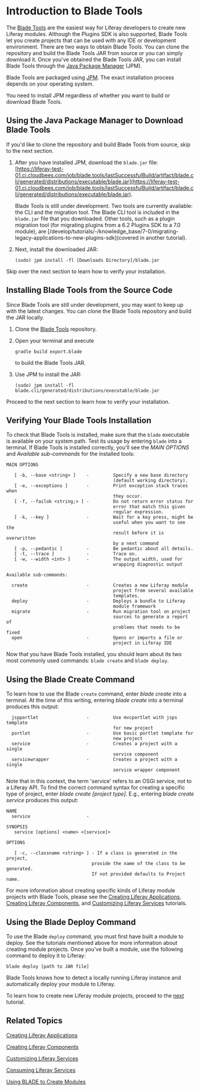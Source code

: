 # Introduction to Blade Tools

The [Blade Tools](https://github.com/gamerson/blade.tools) are the easiest way
for Liferay developers to create new Liferay modules. Although the Plugins SDK
is also supported, Blade Tools let you create projects that can be used with any
IDE or development environment. There are two ways to obtain Blade Tools. You
can clone the repository and build the Blade Tools JAR from source or you can
simply download it. Once you've obtained the Blade Tools JAR, you can install
Blade Tools through the [Java Package Manager](http://jpm4j.org) (JPM). 

Blade Tools are packaged using [JPM](http://jpm4j.org/#!/md/install). The exact
installation process depends on your operating system.

You need to install JPM regardless of whether you want to build or download
Blade Tools. 

## Using the Java Package Manager to Download Blade Tools

If you'd like to clone the repository and build Blade Tools from source, skip to
the next section.

1.  After you have installed JPM, download the `blade.jar` file:
    [https://liferay-test-01.ci.cloudbees.com/job/blade.tools/lastSuccessfulBuild/artifact/blade.cli/generated/distributions/executable/blade.jar](https://liferay-test-01.ci.cloudbees.com/job/blade.tools/lastSuccessfulBuild/artifact/blade.cli/generated/distributions/executable/blade.jar).

    Blade Tools is still under development. Two tools are currently available:
    the CLI and the migration tool. The Blade CLI tool is included in the
    `blade.jar` file that you downloaded. Other tools, such as a plugin
    migration tool (for migrating plugins from a 6.2 Plugins SDK to a 7.0
    module), are
    [/develop/tutorials/-/knowledge_base/7-0/migrating-legacy-applications-to-new-plugins-sdk](covered in another tutorial).

2.  Next, install the downloaded JAR:

        (sudo) jpm install -fl [Downloads Directory]/blade.jar

Skip over the next section to learn how to verify your installation.

## Installing Blade Tools from the Source Code

Since Blade Tools are still under development, you may want to keep up with the
latest changes. You can clone the Blade Tools repository and build the JAR
locally.

1.  Clone the [Blade Tools](https://github.com/gamerson/blade.tools) repository.

2.  Open your terminal and execute

        gradle build export.blade

    to build the Blade Tools JAR.

3.  Use JPM to install the JAR:

        (sudo) jpm install -fl blade.cli/generated/distributions/executable/blade.jar

Proceed to the next section to learn how to verify your installation.

## Verifying Your Blade Tools Installation

To check that Blade Tools is installed, make sure that the `blade` executable is
available on your system path. Test its usage by entering `blade` into a
terminal. If Blade Tools is installed correctly, you'll see the *MAIN OPTIONS*
and *Available sub-commands* for the installed tools:

    MAIN OPTIONS

       [ -b, --base <string> ]    -         Specify a new base directory
                                            (default working directory).
       [ -e, --exceptions ]       -         Print exception stack traces when
                                            they occur.
       [ -f, --failok <string;> ] -         Do not return error status for
                                            error that match this given
                                            regular expression.
       [ -k, --key ]              -         Wait for a key press, might be
                                            useful when you want to see the
                                            result before it is overwritten
                                            by a next command
       [ -p, --pedantic ]         -         Be pedantic about all details.
       [ -t, --trace ]            -         Trace on.
       [ -w, --width <int> ]      -         The output width, used for
                                            wrapping diagnostic output

    Available sub-commands: 

      create                      -         Creates a new Liferay module
                                            project from several available
                                            templates. 
      deploy                      -         Deploys a bundle to Liferay
                                            module framework 
      migrate                     -         Run migration tool on project
                                            sources to generate a report of
                                            problems that needs to be fixed 
      open                        -         Opens or imports a file or
                                            project in Liferay IDE

Now that you have Blade Tools installed, you should learn about its two most
commonly used commands: `blade create` and `blade deploy`.

## Using the Blade Create Command

To learn how to use the Blade `create` command, enter *blade create* into a
terminal. At the time of this writing, entering *blade create* into a terminal
produces this output:

      jspportlet                  -         Use mvcportlet with jsps template
                                            for new project 
      portlet                     -         Use basic portlet template for
                                            new project 
      service                     -         Creates a project with a single
                                            service component 
      servicewrapper              -         Creates a project with a single
                                            service wrapper component

Note that in this context, the term 'service' refers to an OSGi service, not to
a Liferay API. To find the correct command syntax for creating a specific type
of project, enter *blade create [project type]*. E.g., entering *blade create
service* produces this output:

    NAME
      service                     - 

    SYNOPSIS
       service [options] <name> <[service]>

    OPTIONS

       [ -c, --classname <string> ] - If a class is generated in the project,
                                    provide the name of the class to be generated.
                                    If not provided defaults to Project name.

For more information about creating specific kinds of Liferay module projects
with Blade Tools, please see the
[Creating Liferay Applications](/develop/tutorials/-/knowledge_base/7-0/creating-liferay-applications),
[Creating Liferay Components](/develop/tutorials/-/knowledge_base/7-0/creating-liferay-components), and
[Customizing Liferay Services](/develop/tutorials/-/knowledge_base/7-0/customizing-liferay-services)
tutorials.

## Using the Blade Deploy Command

To use the Blade `deploy` command, you must first have built a module to deploy.
See the tutorials mentioned above for more information about creating module
projects. Once you've built a module, use the following command to deploy it to
Liferay:

    blade deploy [path to JAR file]

Blade Tools knows how to detect a locally running Liferay instance and
automatically deploy your module to Liferay.

To learn how to create new Liferay module projects, proceed to the
[next](/develop/tutorials/-/knowledge_base/7-0/creating-liferay-applications)
tutorial.

## Related Topics

[Creating Liferay Applications](/develop/tutorials/-/knowledge_base/7-0/creating-liferay-applications)

[Creating Liferay Components](/develop/tutorials/-/knowledge_base/7-0/creating-liferay-components)

[Customizing Liferay Services](/develop/tutorials/-/knowledge_base/7-0/customizing-liferay-services)

[Consuming Liferay Services](/develop/tutorials/-/knowledge_base/7-0/consuming-liferay-services)

[Using BLADE to Create Modules](/develop/tutorials/-/knowledge_base/7-0/using-blade-to-create-modules)
